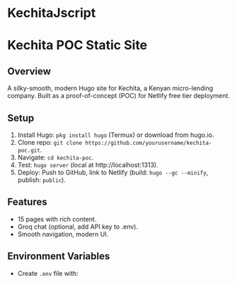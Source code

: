 # KechitaJscript

# Kechita POC Static Site

## Overview
A silky-smooth, modern Hugo site for Kechita, a Kenyan micro-lending company. Built as a proof-of-concept (POC) for Netlify free tier deployment.

## Setup
1. Install Hugo: `pkg install hugo` (Termux) or download from hugo.io.
2. Clone repo: `git clone https://github.com/yourusername/kechita-poc.git`.
3. Navigate: `cd kechita-poc`.
4. Test: `hugo server` (local at http://localhost:1313).
5. Deploy: Push to GitHub, link to Netlify (build: `hugo --gc --minify`, publish: `public`).

## Features
- 15 pages with rich content.
- Groq chat (optional, add API key to .env).
- Smooth navigation, modern UI.

## Environment Variables
- Create `.env` file with:
